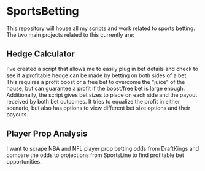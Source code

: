 # SportsBetting
This repository will house all my scripts and work related to sports betting. The two main projects related to this currently are:

## Hedge Calculator

I've created a script that allows me to easily plug in bet details and check to see if a profitable hedge can be made by betting on both sides of a bet. This requires a profit boost or a free bet to overcome the "juice" of the house, but can guarantee a profit if the boost/free bet is large enough. Additionally, the script gives bet sizes to place on each side and the payout received by both bet outcomes. It tries to equalize the profit in either scenario, but also has options to view different bet size options and their payouts. 

## Player Prop Analysis

I want to scrape NBA and NFL player prop betting odds from DraftKings and compare the odds to projections from SportsLine to find profitable bet opportunities. 

